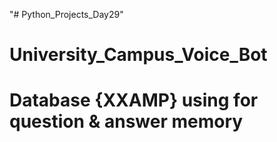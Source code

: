 "# Python_Projects_Day29" 
# University_Campus_Voice_Bot  
# Database {XXAMP} using for question & answer memory
 
